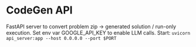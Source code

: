 # CodeGen API

FastAPI server to convert problem zip -> generated solution / run-only execution.
Set env var GOOGLE_API_KEY to enable LLM calls.
Start: `uvicorn api_server:app --host 0.0.0.0 --port $PORT`